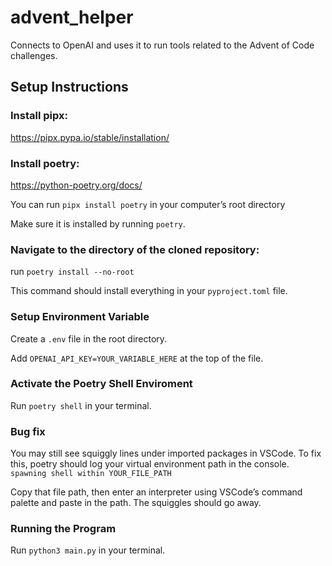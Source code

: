 # advent_helper

Connects to OpenAI and uses it to run tools related to the Advent of Code challenges.

## Setup Instructions

### Install pipx:

https://pipx.pypa.io/stable/installation/

### Install poetry:

https://python-poetry.org/docs/

You can run `pipx install poetry` in your computer’s root directory

Make sure it is installed by running `poetry`.

### Navigate to the directory of the cloned repository:

run `poetry install --no-root`

This command should install everything in your `pyproject.toml` file.

### Setup Environment Variable

Create a `.env` file in the root directory.

Add `OPENAI_API_KEY=YOUR_VARIABLE_HERE` at the top of the file.

### Activate the Poetry Shell Enviroment

Run `poetry shell` in your terminal.

### Bug fix

You may still see squiggly lines under imported packages in VSCode. To fix this, poetry should log your virtual environment path in the console. `spawning shell within YOUR_FILE_PATH`

Copy that file path, then enter an interpreter using VSCode’s command palette and paste in the path. The squiggles should go away.

### Running the Program

Run `python3 main.py` in your terminal.
